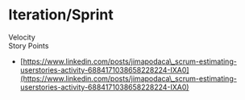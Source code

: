 # Iteration/Sprint

Velocity\
Story Points

* [https://www.linkedin.com/posts/jimapodaca\_scrum-estimating-userstories-activity-6884171038658228224-IXA0](https://www.linkedin.com/posts/jimapodaca\_scrum-estimating-userstories-activity-6884171038658228224-IXA0)
